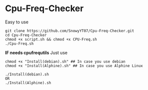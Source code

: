 # Cpu-Freq-Checker
Easy to use

```
git clone https://github.com/SnowyYT07/Cpu-Freq-Checker.git
cd Cpu-Freq-Checker
chmod +x script.sh && chmod +x CPU-Freq.sh
./Cpu-Freq.sh
```
**IF needs cpufrequtils**
Just use
```
chmod +x "Install(debian).sh" ## In case you use debian
chmod +x "Install(Alphine).sh" ## In case you use Alphine Linux
```
```
./Install(debian).sh
OR
./Install(Alphine).sh
```
